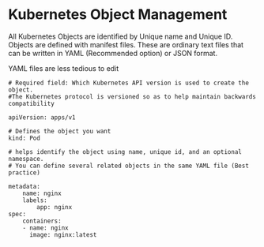 # Kubernetes Object Management

All Kubernetes Objects are identified by Unique name and Unique ID. Objects are defined with manifest files. These are ordinary text files that can be written in
YAML (Recommended option) or JSON format.

YAML files are less tedious to edit

```
# Required field: Which Kubernetes API version is used to create the object. 
#The Kubernetes protocol is versioned so as to help maintain backwards compatibility

apiVersion: apps/v1

# Defines the object you want
kind: Pod

# helps identify the object using name, unique id, and an optional namespace. 
# You can define several related objects in the same YAML file (Best practice)

metadata:
    name: nginx
    labels:
        app: nginx
spec:
    containers:
    - name: nginx
      image: nginx:latest
```
